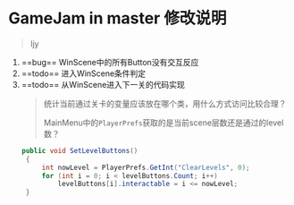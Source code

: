 # GameJam in master 修改说明
> ljy

1. ==bug== WinScene中的所有Button没有交互反应
2. ==todo== 进入WinScene条件判定
3. ==todo== 从WinScene进入下一关的代码实现
   > 统计当前通过关卡的变量应该放在哪个类，用什么方式访问比较合理？
   > 
   > MainMenu中的`PlayerPrefs`获取的是当前scene层数还是通过的level数？
   ```c#
   public void SetLevelButtons()
    {
        int nowLevel = PlayerPrefs.GetInt("ClearLevels", 0);
        for (int i = 0; i < levelButtons.Count; i++)
            levelButtons[i].interactable = i <= nowLevel;
    }
   ```
